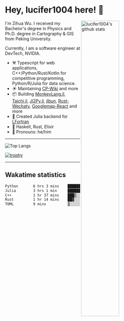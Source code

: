 # Hey, lucifer1004 here! :wave:

<img width="50%" align="right" alt="lucifer1004's github stats" src="https://github-readme-stats.vercel.app/api?username=lucifer1004&show_icons=true">

I'm Zihua Wu. I received my Bachelor's degree in Physics and Ph.D. degree in Cartography & GIS from Peking University.

Currently, I am a software engineer at DevTech, NVIDIA.

- :hammer_and_pick: Typescript for web applications, C++/Python/Rust/Kotlin for competitive programming, Python/R/Julia for data science.
- :sunny: Maintaining [CP-Wiki](https://cp-wiki.vercel.app) and more 
- :package: Building [MonkeyLang.jl](https://github.com/lucifer1004/MonkeyLang.jl), [Taichi.jl](https://github.com/lucifer1004/Taichi.jl), [Jl2Py.jl](https://github.com/lucifer1004/Jl2Py.jl), [jlbun](https://github.com/lucifer1004/jlbun), [Rust-Wechaty](https://github.com/wechaty/rust-wechaty), [Googlemap-React](https://github.com/googlemap-react/googlemap-react) and more
- :sparkler: Created Julia backend for [LFortran](https://github.com/lfortran/lfortran)
- :seedling: Haskell, Rust, Elixir
- :man: Pronouns: he/him

---

![Top Langs](https://github-readme-stats.vercel.app/api/top-langs/?username=lucifer1004&layout=compact)

[![trophy](https://github-profile-trophy.vercel.app/?username=ryo-ma)](https://github.com/ryo-ma/github-profile-trophy)

---

## Wakatime statistics

<!--START_SECTION:waka-->

```txt
Python       6 hrs 3 mins    ████████████▒░░░░░░░░░░░░   49.14 %
Julia        3 hrs 1 min     ██████░░░░░░░░░░░░░░░░░░░   24.47 %
C++          1 hr 37 mins    ███▒░░░░░░░░░░░░░░░░░░░░░   13.17 %
Rust         1 hr 14 mins    ██▓░░░░░░░░░░░░░░░░░░░░░░   10.12 %
TOML         9 mins          ▒░░░░░░░░░░░░░░░░░░░░░░░░   01.29 %
```

<!--END_SECTION:waka-->
